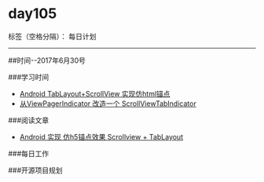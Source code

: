 # day105

标签（空格分隔）： 每日计划

---
##时间--2017年6月30号

###学习时间<br>
* [Android TabLayout+ScrollView 实现仿html锚点][1]
* [从ViewPagerIndicator 改造一个 ScrollViewTabIndicator][2]

###阅读文章<br>
* [Android 实现 仿h5锚点效果 Scrollview + TabLayout][3]

###每日工作<br>


###开源项目规划


  [1]: http://blog.csdn.net/jm_beizi/article/details/52896299
  [2]: http://dev.dafan.info/detail/361877?p=58
  [3]: http://www.jianshu.com/p/d81acf363bf6
